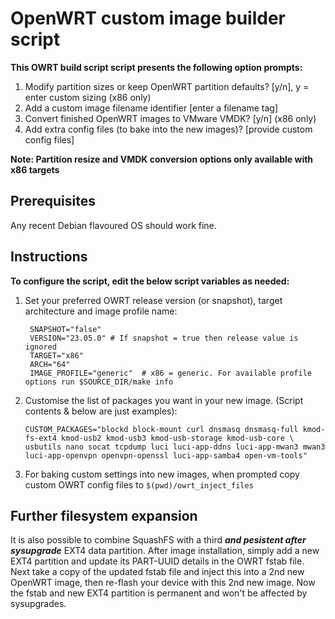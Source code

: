 # OpenWRT custom image builder script

**This OWRT build script script presents the following option prompts:**

  1. Modify partition sizes or keep OpenWRT partition defaults? [y/n], y = enter custom sizing (x86 only)
  2. Add a custom image filename identifier [enter a filename tag]
  3. Convert finished OpenWRT images to VMware VMDK? [y/n] (x86 only)
  4. Add extra config files (to bake into the new images)? [provide custom config files]

**Note: Partition resize and VMDK conversion options only available with x86 targets**

## Prerequisites
Any recent Debian flavoured OS should work fine.

## Instructions

**To configure the script, edit the below script variables as needed:**

1. Set your preferred OWRT release version (or snapshot), target architecture and image profile name:
   ```
    SNAPSHOT="false"
    VERSION="23.05.0" # If snapshot = true then release value is ignored 
    TARGET="x86"
    ARCH="64"
    IMAGE_PROFILE="generic"  # x86 = generic. For available profile options run $SOURCE_DIR/make info
    ```

2. Customise the list of packages you want in your new image. (Script contents & below are just examples):
   ```
   CUSTOM_PACKAGES="blockd block-mount curl dnsmasq dnsmasq-full kmod-fs-ext4 kmod-usb2 kmod-usb3 kmod-usb-storage kmod-usb-core \
   usbutils nano socat tcpdump luci luci-app-ddns luci-app-mwan3 mwan3 luci-app-openvpn openvpn-openssl luci-app-samba4 open-vm-tools"
   ```

3. For baking custom settings into new images, when prompted copy custom OWRT config files to `$(pwd)/owrt_inject_files` 

## Further filesystem expansion

It is also possible to combine SquashFS with a third _**and pesistent after sysupgrade**_ EXT4 data partition. After image installation, simply add a new EXT4 partition and update its PART-UUID details in the OWRT fstab file. Next take a copy of the updated fstab file and inject this into a 2nd new OpenWRT image, then re-flash your device with this 2nd new image. Now the fstab and new EXT4 partition is permanent and won't be affected by sysupgrades.
